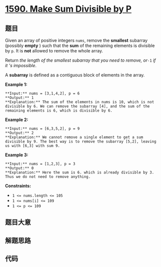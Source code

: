 # [1590. Make Sum Divisible by P](https://leetcode.com/problems/make-sum-divisible-by-p)

## 题目

Given an array of positive integers `nums`, remove the **smallest** subarray
(possibly **empty** ) such that the **sum** of the remaining elements is
divisible by `p`. It is **not** allowed to remove the whole array.

Return _the length of the smallest subarray that you need to remove, or_`-1`
_if it 's impossible_.

A **subarray** is defined as a contiguous block of elements in the array.



**Example 1:**

    
    
    **Input:** nums = [3,1,4,2], p = 6
    **Output:** 1
    **Explanation:** The sum of the elements in nums is 10, which is not divisible by 6. We can remove the subarray [4], and the sum of the remaining elements is 6, which is divisible by 6.
    

**Example 2:**

    
    
    **Input:** nums = [6,3,5,2], p = 9
    **Output:** 2
    **Explanation:** We cannot remove a single element to get a sum divisible by 9. The best way is to remove the subarray [5,2], leaving us with [6,3] with sum 9.
    

**Example 3:**

    
    
    **Input:** nums = [1,2,3], p = 3
    **Output:** 0
    **Explanation:** Here the sum is 6. which is already divisible by 3. Thus we do not need to remove anything.
    



**Constraints:**

  * `1 <= nums.length <= 105`
  * `1 <= nums[i] <= 109`
  * `1 <= p <= 109`


## 题目大意

## 解题思路

## 代码

```javascript

```
